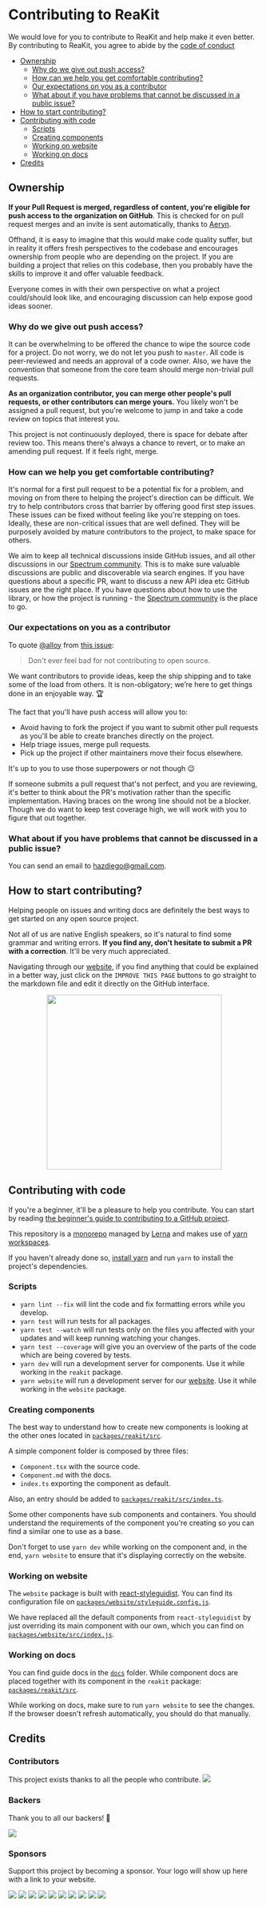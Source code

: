 # Contributing to ReaKit

We would love for you to contribute to ReaKit and help make it even better. By contributing to ReaKit, you agree to abide by the [code of conduct](https://github.com/reakit/reakit/blob/master/CODE_OF_CONDUCT.md)

- [Ownership](#ownership)
  - [Why do we give out push access?](#why-do-we-give-out-push-access)
  - [How can we help you get comfortable contributing?](#how-can-we-help-you-get-comfortable-contributing)
  - [Our expectations on you as a contributor](#our-expectations-on-you-as-a-contributor)
  - [What about if you have problems that cannot be discussed in a public issue?](#what-about-if-you-have-problems-that-cannot-be-discussed-in-a-public-issue)
- [How to start contributing?](how-to-start-contributing)
- [Contributing with code](#contributing-with-code)
  - [Scripts](#scripts)
  - [Creating components](#creating-components)
  - [Working on website](#working-on-website)
  - [Working on docs](#working-on-docs)
- [Credits](#credits)

## Ownership

**If your Pull Request is merged, regardless of content, you're eligible for push access to the organization on GitHub**. This is checked for on pull request merges and an invite is sent automatically, thanks to [Aeryn](https://github.com/Moya/Aeryn/).

Offhand, it is easy to imagine that this would make code quality suffer, but in reality it offers fresh perspectives to the codebase and encourages ownership from people who are depending on the project. If you are building a project that relies on this codebase, then you probably have the skills to improve it and offer valuable feedback.

Everyone comes in with their own perspective on what a project could/should look like, and encouraging discussion can help expose good ideas sooner.

### Why do we give out push access?

It can be overwhelming to be offered the chance to wipe the source code for a project. Do not worry, we do not let you push to `master`. All code is peer-reviewed and needs an approval of a code owner. Also, we have the convention that someone from the core team should merge non-trivial pull requests.

**As an organization contributor, you can merge other people's pull requests, or other contributors can merge yours.** You likely won't be assigned a pull request, but you're welcome to jump in and take a code review on topics that interest you.

This project is not continuously deployed, there is space for debate after review too. This means there's always a chance to revert, or to make an amending pull request. If it feels right, merge.

### How can we help you get comfortable contributing?
It's normal for a first pull request to be a potential fix for a problem, and moving on from there to helping the project's direction can be difficult. We try to help contributors cross that barrier by offering good first step issues. These issues can be fixed without feeling like you're stepping on toes. Ideally, these are non-critical issues that are well defined. They will be purposely avoided by mature contributors to the project, to make space for others.

We aim to keep all technical discussions inside GitHub issues, and all other discussions in our [Spectrum community](https://spectrum.chat/reakit). This is to make sure valuable discussions are public and discoverable via search engines. If you have questions about a specific PR, want to discuss a new API idea etc GitHub issues are the right place. If you have questions about how to use the library, or how the project is running - the [Spectrum community](https://spectrum.chat/reakit) is the place to go.

### Our expectations on you as a contributor

To quote [@alloy](https://github.com/alloy) from [this issue](https://github.com/Moya/Moya/issues/135):

> Don't ever feel bad for not contributing to open source.

We want contributors to provide ideas, keep the ship shipping and to take some of the load from others. It is non-obligatory; we’re here to get things done in an enjoyable way. :trophy:

The fact that you'll have push access will allow you to:

* Avoid having to fork the project if you want to submit other pull requests as you'll be able to create branches directly on the project.
* Help triage issues, merge pull requests.
* Pick up the project if other maintainers move their focus elsewhere.

It's up to you to use those superpowers or not though 😉

If someone submits a pull request that's not perfect, and you are reviewing, it's better to think about the PR's motivation rather than the specific implementation. Having braces on the wrong line should not be a blocker. Though we do want to keep test coverage high, we will work with you to figure that out together.

### What about if you have problems that cannot be discussed in a public issue?

You can send an email to hazdiego@gmail.com.

## How to start contributing?

Helping people on issues and writing docs are definitely the best ways to get started on any open source project.

Not all of us are native English speakers, so it's natural to find some grammar and writing errors. **If you find any, don't hesitate to submit a PR with a correction**. It'll be very much appreciated.

Navigating through our [website](https://reakit.io), if you find anything that could be explained in a better way, just click on the `IMPROVE THIS PAGE` buttons to go straight to the markdown file and edit it directly on the GitHub interface.

<p align="center">
<img src="https://user-images.githubusercontent.com/3068563/42471092-e93d149c-8392-11e8-8fa9-ef93715de6f1.png" width="350">
</p>

## Contributing with code

If you're a beginner, it'll be a pleasure to help you contribute. You can start by reading [the beginner's guide to contributing to a GitHub project](https://akrabat.com/the-beginners-guide-to-contributing-to-a-github-project/).

This repository is a [monorepo](https://github.com/babel/babel/blob/master/doc/design/monorepo.md) managed by [Lerna](https://github.com/lerna/lerna) and makes use of [yarn workspaces](https://yarnpkg.com/lang/en/docs/cli/workspaces/).

If you haven't already done so, [install yarn](https://yarnpkg.com/en/docs/install) and run `yarn` to install the project's dependencies.

### Scripts

- `yarn lint --fix` will lint the code and fix formatting errors while you develop.
- `yarn test` will run tests for all packages.
- `yarn test --watch` will run tests only on the files you affected with your updates and will keep running watching your changes.
- `yarn test --coverage` will give you an overview of the parts of the code which are being covered by tests.
- `yarn dev` will run a development server for components. Use it while working in the `reakit` package.
- `yarn website` will run a development server for our [website](https://reakit.io). Use it while working in the `website` package.

### Creating components

The best way to understand how to create new components is looking at the other ones located in [`packages/reakit/src`](https://github.com/reakit/reakit/blob/master/packages/reakit/src).

A simple component folder is composed by three files:

 - `Component.tsx` with the source code.
 - `Component.md` with the docs.
 - `index.ts` exporting the component as default.

Also, an entry should be added to [`packages/reakit/src/index.ts`](https://github.com/reakit/reakit/blob/master/packages/reakit/src/index.ts).

Some other components have sub components and containers. You should understand the requirements of the component you're creating so you can find a similar one to use as a base.

Don't forget to use `yarn dev` while working on the component and, in the end, `yarn website` to ensure that it's displaying correctly on the website.

### Working on website

The `website` package is built with [react-styleguidist](https://react-styleguidist.js.org/). You can find its configuration file on [`packages/website/styleguide.config.js`](https://github.com/reakit/reakit/blob/master/packages/website/styleguide.config.js).

We have replaced all the default components from `react-styleguidist` by just overriding its main component with our own, which you can find on [`packages/website/src/index.js`](https://github.com/reakit/reakit/blob/master/packages/website/src/index.js).

### Working on docs

You can find guide docs in the [`docs`](https://github.com/reakit/reakit/tree/master/docs) folder. While component docs are placed together with its component in the `reakit` package: [`packages/reakit/src`](https://github.com/reakit/reakit/blob/master/packages/reakit/src).

While working on docs, make sure to run `yarn website` to see the changes. If the browser doesn't refresh automatically, you should do that manually.

## Credits

### Contributors

This project exists thanks to all the people who contribute.
<a href="https://github.com/reakit/reakit/graphs/contributors"><img src="https://opencollective.com/reakit/contributors.svg?width=890&button=false" /></a>


### Backers

Thank you to all our backers! 🙏

<a href="https://opencollective.com/reakit#backer" target="_blank"><img src="https://opencollective.com/reakit/backers.svg?width=890"></a>


### Sponsors

Support this project by becoming a sponsor. Your logo will show up here with a link to your website.

<a href="https://opencollective.com/reakit/sponsor/0/website" target="_blank"><img src="https://opencollective.com/reakit/sponsor/0/avatar.svg"></a>
<a href="https://opencollective.com/reakit/sponsor/1/website" target="_blank"><img src="https://opencollective.com/reakit/sponsor/1/avatar.svg"></a>
<a href="https://opencollective.com/reakit/sponsor/2/website" target="_blank"><img src="https://opencollective.com/reakit/sponsor/2/avatar.svg"></a>
<a href="https://opencollective.com/reakit/sponsor/3/website" target="_blank"><img src="https://opencollective.com/reakit/sponsor/3/avatar.svg"></a>
<a href="https://opencollective.com/reakit/sponsor/4/website" target="_blank"><img src="https://opencollective.com/reakit/sponsor/4/avatar.svg"></a>
<a href="https://opencollective.com/reakit/sponsor/5/website" target="_blank"><img src="https://opencollective.com/reakit/sponsor/5/avatar.svg"></a>
<a href="https://opencollective.com/reakit/sponsor/6/website" target="_blank"><img src="https://opencollective.com/reakit/sponsor/6/avatar.svg"></a>
<a href="https://opencollective.com/reakit/sponsor/7/website" target="_blank"><img src="https://opencollective.com/reakit/sponsor/7/avatar.svg"></a>
<a href="https://opencollective.com/reakit/sponsor/8/website" target="_blank"><img src="https://opencollective.com/reakit/sponsor/8/avatar.svg"></a>
<a href="https://opencollective.com/reakit/sponsor/9/website" target="_blank"><img src="https://opencollective.com/reakit/sponsor/9/avatar.svg"></a>
